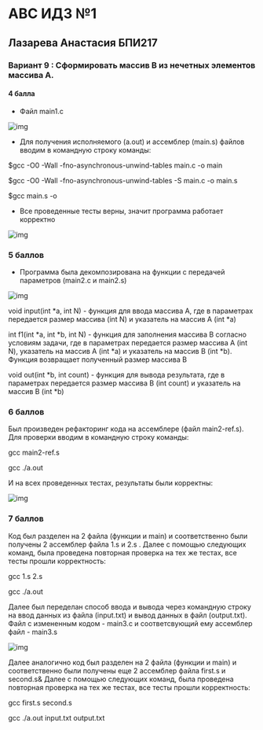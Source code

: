 # АBC ИДЗ №1 
## Лазарева Анастасия БПИ217
### Вариант 9 : Сформировать массив B из нечетных элементов массива A.


#### 4 балла

- Файл main1.c


![img](/image1.png)

- Для получения исполняемого (a.out)  и ассемблер (main.s) файлов вводим в командную строку команды:

$gcc -O0 -Wall -fno-asynchronous-unwind-tables main.c -o main

$gcc -O0 -Wall -fno-asynchronous-unwind-tables -S main.c -o main.s

$gcc main.s -o

- Все проведенные тесты верны, значит программа работает корректно

![img](/image2.png)

### 5 баллов

- Программа была декомпозирована на функции с передачей параметров (main2.c и main2.s)

![img](/image3.png)


void input(int *a, int N) - функция для ввода массива А, где в параметрах передается размер массива (int N) и указатель на массив А (int *a)

int f1(int *a, int *b, int N) - функция для заполнения массива B согласно условиям задачи, где в параметрах передается размер массива А (int N), указатель на массив А (int *a) и указатель на массив B (int *b). Функция возвращает полученный размер массива В

void out(int *b, int count) - функция для вывода результата, где в параметрах передается размер массива B (int count)  и указатель на массив B (int *b)

### 6 баллов

Был произведен рефакторинг кода на ассемблере (файл main2-ref.s). Для проверки вводим в командную строку команды: 

gcc main2-ref.s

gcc ./a.out

И на всех проведенных тестах, результаты были корректны:

![img](/image4.png)

### 7 баллов

Код был разделен на 2 файла (функции и main) и соответственно были получены 2 ассемблер файла 1.s и 2.s . Далее с помощью следующих команд, была проведена повторная проверка на тех же тестах, все тесты прошли корректность:

gcc 1.s 2.s

gcc ./a.out

Далее был переделан способ ввода и вывода через командную строку на ввод данных из файла (input.txt) и вывод данных в файл (output.txt). Файл с измененным кодом - main3.c и соответсвующий ему ассемблер файл - main3.s

![img](/image5.png)

Далее аналогично код был разделен на 2 файла (функции и main) и соответственно были получены еще 2 ассемблер файла first.s и second.s& Далее с помощью следующих команд, была проведена повторная проверка на тех же тестах, все тесты прошли корректность:

gcc first.s second.s

gcc ./a.out input.txt output.txt

